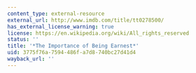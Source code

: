```yaml
---
content_type: external-resource
external_url: http://www.imdb.com/title/tt0278500/
has_external_license_warning: true
license: https://en.wikipedia.org/wiki/All_rights_reserved
status: ''
title: '*The Importance of Being Earnest*'
uid: 3775f76a-7594-486f-a7d8-740bc27d41d4
wayback_url: ''
---
```

